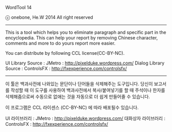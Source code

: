 WordTool 14

ⓒ onebone, He.W 2014 All right reserved

----

This is a tool which helps you to eliminate paragraph and specific part in the encyclopedia. 
This can help your report by removing Chinese character, comments and more to do yours report more easier.

You can distribute by following CCL license(CC-BY-NC).

UI Library Source : JMetro : http://pixelduke.wordpress.com/
Dialog Library Source : ControlsFX : http://fxexperience.com/controlsfx/

----

이 툴은 백과사전에 나와있는 문단이나 단어들을 삭제해주는 도구입니다.
당신이 보고서를 작성할 때 이 도구를 사용하여 백과사전에서 복사/붙여넣기를 할 때 주석이나 한자를 삭제해줌으로써 
수동으로 없애는 것을 자동으로 더 쉽게 만들어줄 수 있습니다.


이 프로그램은 CCL 라이센스 (CC-BY-NC) 에 따라 배포될수 있습니다.

UI 라이브러리 : JMetro : http://pixelduke.wordpress.com/
대화상자 라이브러리 : ControlsFX : http://fxexperience.com/controlsfx/
